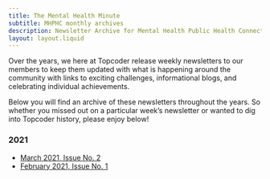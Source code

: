 ```yaml
---
title: The Mental Health Minute
subtitle: MHPHC monthly archives
description: Newsletter Archive for Mental Health Public Health Connections (MHPHC)
layout: layout.liquid
--- 
```


Over the years, we here at Topcoder release weekly newsletters to our members to keep them updated with what is happening around the community with links to exciting challenges, informational blogs, and celebrating individual achievements.

Below you will find an archive of these newsletters throughout the years. So whether you missed out on a particular week’s newsletter or wanted to dig into Topcoder history, please enjoy below!

### 2021
- [March 2021, Issue No. 2](archive/03-2021.pdf)
- [February 2021, Issue No. 1](archive/02-2020.pdf)